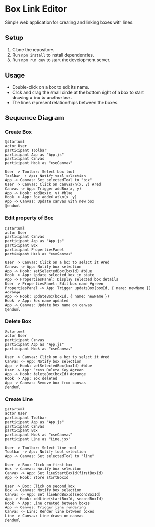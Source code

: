 # Box Link Editor

Simple web application for creating and linking boxes with lines.

## Setup

1. Clone the repository.
2. Run `npm install` to install dependencies.
3. Run `npm run dev` to start the development server.

## Usage

- Double-click on a box to edit its name.
- Click and drag the small circle at the bottom right of a box to start drawing a line to another box.
- The lines represent relationships between the boxes.

## Sequence Diagram

### Create Box
```plantuml
@startuml
actor User
participant Toolbar
participant App as "App.js"
participant Canvas
participant Hook as "useCanvas"

User -> Toolbar: Select box tool
Toolbar -> App: Notify tool selection
App -> Canvas: Set selectedTool to "box"
User -> Canvas: Click on canvas\n(x, y) #red
Canvas -> App: Trigger addBox(x, y)
App -> Hook: addBox(x, y) #blue
Hook -> App: Box added at\n(x, y)
App -> Canvas: Update canvas with new box
@enduml
```

### Edit property of Box
```plantuml
@startuml
actor User
participant Canvas
participant App as "App.js"
participant Box
participant PropertiesPanel
participant Hook as "useCanvas"

User -> Canvas: Click on a box to select it #red
Canvas -> App: Notify box selection
App -> Hook: setSelectedBox(boxId) #blue
Hook -> App: Update selected box in state
App -> PropertiesPanel: Display selected box details
User -> PropertiesPanel: Edit box name #green
PropertiesPanel -> App: Trigger updateBox(boxId, { name: newName }) #orange
App -> Hook: updateBox(boxId, { name: newName })
Hook -> App: Box name updated
App -> Canvas: Update box name on canvas
@enduml
```

### Delete Box
```plantuml
@startuml
actor User
participant Canvas
participant App as "App.js"
participant Hook as "useCanvas"

User -> Canvas: Click on a box to select it #red
Canvas -> App: Notify box selection
App -> Hook: setSelectedBox(boxId) #blue
User -> App: Press Delete Key #green
App -> Hook: deleteBox(boxId) #orange
Hook -> App: Box deleted
App -> Canvas: Remove box from canvas
@enduml
```

### Create Line
```plantuml
@startuml
actor User
participant Toolbar
participant App as "App.js"
participant Canvas
participant Box
participant Hook as "useCanvas"
participant Line as "Line.jsx"

User -> Toolbar: Select line tool
Toolbar -> App: Notify tool selection
App -> Canvas: Set selectedTool to "line"

User -> Box: Click on first box
Box -> Canvas: Notify box selection
Canvas -> App: Set lineStartBoxId(firstBoxId)
App -> Hook: Store startBoxId

User -> Box: Click on second box
Box -> Canvas: Notify box selection
Canvas -> App: Set lineEndBoxId(secondBoxId)
App -> Hook: addLine(startBoxId, secondBoxId)
Hook -> App: Line created between boxes
App -> Canvas: Trigger line rendering
Canvas -> Line: Render line between boxes
Line -> Canvas: Line drawn on canvas
@enduml
```